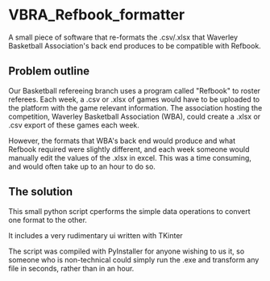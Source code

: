 # VBRA_Refbook_formatter
A small piece of software that re-formats the .csv/.xlsx that Waverley Basketball Association's back end produces to be compatible with Refbook.

## Problem outline
Our Basketball refereeing branch uses a program called "Refbook" to roster referees. Each week, a .csv or .xlsx of games would have to be uploaded to the platform with the game relevant information.
The association hosting the competition, Waverley Basketball Association (WBA), could create a .xlsx or .csv export of these games each week.

However, the formats that WBA's back end would produce and what Refbook required were slightly different, and each week someone would manually edit the values of the .xlsx in excel. This was a time consuming, and would often take up to an hour to do so.

## The solution
This small python script cperforms the simple data operations to convert one format to the other. 

It includes a very rudimentary ui written with TKinter

The script was compiled with PyInstaller for anyone wishing to us it, so someone who is non-technical could simply run the .exe and transform any file in seconds, rather than in an hour.


